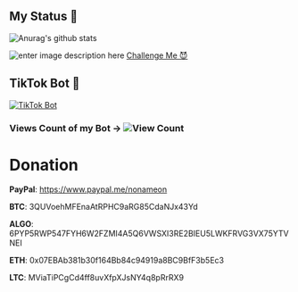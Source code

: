 ## My Status 💯
![Anurag's github stats](https://github-readme-stats.vercel.app/api?username=NoNameoN-A)

![enter image description here](https://www.codewars.com/users/NoNameoN-A/badges/large)
[Challenge Me 😈](www.codewars.com/r/r7i88Q)

## TikTok Bot 🤖
[![TikTok Bot](https://github-readme-stats.vercel.app/api/pin/?username=NoNameoN-A&repo=TikTok-Follow-Heart-Views-Bot)](https://github.com/NoNameoN-A/TikTok-Follow-Heart-Views-Bot)
### Views Count of my Bot -> ![View Count](https://counter.gofiber.io/badge/NoNameoN/TikTok-Follow-Heart-Views-Bot/)

# Donation
**PayPal**: https://www.paypal.me/nonameon

**BTC**: 3QUVoehMFEnaAtRPHC9aRG85CdaNJx43Yd

**ALGO**: 6PYP5RWP547FYH6W2FZMI4A5Q6VWSXI3RE2BIEU5LWKFRVG3VX75YTVNEI

**ETH**: 0x07EBAb381b30f164Bb84c94919a8BC9BfF3b5Ec3

**LTC**: MViaTiPCgCd4ff8uvXfpXJsNY4q8pRrRX9
